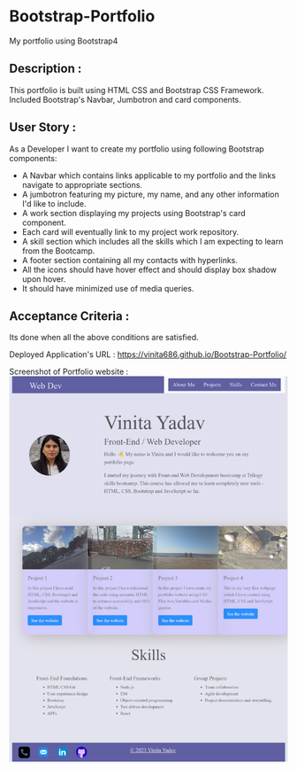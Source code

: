 # Bootstrap-Portfolio
My portfolio using Bootstrap4

## Description : 
This portfolio is built using HTML CSS and Bootstrap CSS Framework. Included Bootstrap's Navbar, Jumbotron and card components.

## User Story :
As a Developer I want to create my portfolio using following Bootstrap components:

- A Navbar which contains links applicable to my portfolio and the links navigate to appropriate sections.
- A jumbotron featuring my picture, my name, and any other information I'd like to include.
- A work section displaying my projects using Bootstrap's card component. 
- Each card will eventually link to my project work repository.
- A skill section which includes all the skills which I am expecting to learn from the Bootcamp.
- A footer section containing all my contacts with hyperlinks.
- All the icons should have hover effect and should display box shadow upon hover. 
- It should have minimized use of media queries.

## Acceptance Criteria :
Its done when all the above conditions are satisfied.

Deployed Application's URL : https://vinita686.github.io/Bootstrap-Portfolio/ 

Screenshot of Portfolio website :
![Portfolio image](/images/Screenshot.png)
